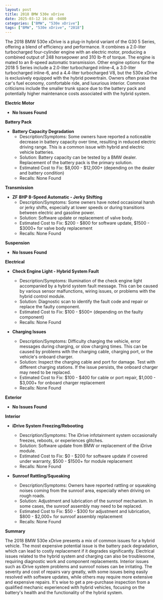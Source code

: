 ```yaml
---
layout: post
title: 2018 BMW 530e xDrive
date: 2025-03-12 16:48 -0400
categories: ["BMW", "530e xDrive"]
tags: ["BMW", "530e xDrive", "2018"]
---
```

The 2018 BMW 530e xDrive is a plug-in hybrid variant of the G30 5 Series, offering a blend of efficiency and performance. It combines a 2.0-liter turbocharged four-cylinder engine with an electric motor, producing a combined output of 248 horsepower and 310 lb-ft of torque. The engine is mated to an 8-speed automatic transmission. Other engine options for the 2018 5 Series include a 2.0-liter turbocharged inline-4, a 3.0-liter turbocharged inline-6, and a 4.4-liter turbocharged V8, but the 530e xDrive is exclusively equipped with the hybrid powertrain. Owners often praise the car's fuel economy, comfortable ride, and luxurious interior. Common criticisms include the smaller trunk space due to the battery pack and potentially higher maintenance costs associated with the hybrid system.

**Electric Motor**

* **No Issues Found**

**Battery Pack**

* **Battery Capacity Degradation**
    * Description/Symptoms: Some owners have reported a noticeable decrease in battery capacity over time, resulting in reduced electric driving range. This is a common issue with hybrid and electric vehicle batteries.
    * Solution: Battery capacity can be tested by a BMW dealer. Replacement of the battery pack is the primary solution.
    * Estimated Cost to Fix: $8,000 - $12,000+ (depending on the dealer and battery condition)
    * Recalls: None Found

**Transmission**

* **ZF 8HP 8-Speed Automatic - Jerky Shifting**
    * Description/Symptoms: Some owners have noted occasional harsh or jerky shifts, especially at lower speeds or during transitions between electric and gasoline power.
    * Solution: Software update or replacement of valve body.
    * Estimated Cost to Fix: $200 - $800 for software update, $1500 - $3000+ for valve body replacement
    * Recalls: None Found

**Suspension**

* **No Issues Found**

**Electrical**

* **Check Engine Light - Hybrid System Fault**
    * Description/Symptoms: Illumination of the check engine light accompanied by a hybrid system fault message. This can be caused by various sensor malfunctions, wiring issues, or problems with the hybrid control module.
    * Solution: Diagnostic scan to identify the fault code and repair or replace the faulty component.
    * Estimated Cost to Fix: $100 - $500+ (depending on the faulty component)
    * Recalls: None Found

* **Charging Issues**
    * Description/Symptoms: Difficulty charging the vehicle, error messages during charging, or slow charging times. This can be caused by problems with the charging cable, charging port, or the vehicle's onboard charger.
    * Solution: Inspect the charging cable and port for damage. Test with different charging stations. If the issue persists, the onboard charger may need to be replaced.
    * Estimated Cost to Fix: $100 - $400 for cable or port repair, $1,000 - $3,000+ for onboard charger replacement
    * Recalls: None Found

**Exterior**

* **No Issues Found**

**Interior**

* **iDrive System Freezing/Rebooting**
    * Description/Symptoms: The iDrive infotainment system occasionally freezes, reboots, or experiences glitches.
    * Solution: Software update from BMW or replacement of the iDrive module.
    * Estimated Cost to Fix: $0 - $200 for software update if covered under warranty, $500 - $1500+ for module replacement
    * Recalls: None Found

* **Sunroof Rattling/Squeaking**
    * Description/Symptoms: Owners have reported rattling or squeaking noises coming from the sunroof area, especially when driving on rough roads.
    * Solution: Adjustment and lubrication of the sunroof mechanism. In some cases, the sunroof assembly may need to be replaced.
    * Estimated Cost to Fix: $50 - $300 for adjustment and lubrication, $800 - $2,000+ for sunroof assembly replacement
    * Recalls: None Found

**Summary**

The 2018 BMW 530e xDrive presents a mix of common issues for a hybrid vehicle. The most expensive potential issue is the battery pack degradation, which can lead to costly replacement if it degrades significantly. Electrical issues related to the hybrid system and charging can also be troublesome, requiring diagnostic work and component replacements. Interior issues such as iDrive system problems and sunroof noises can be irritating. The severity and cost of repairs vary greatly, with some issues being easily resolved with software updates, while others may require more extensive and expensive repairs. It's wise to get a pre-purchase inspection from a qualified mechanic experienced with hybrid vehicles, focusing on the battery's health and the functionality of the hybrid system.

